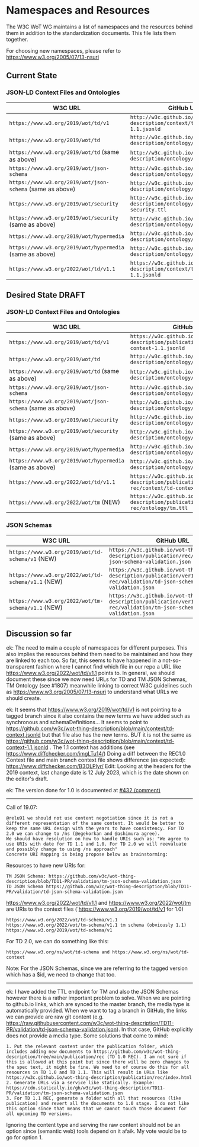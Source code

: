 # Namespaces and Resources

The W3C WoT WG maintains a list of namespaces and the resources behind them in addition to the standardization documents.
This file lists them together.

For choosing new namespaces, please refer to <https://www.w3.org/2005/07/13-nsuri>

## Current State

### JSON-LD Context Files and Ontologies

| W3C URL | GitHub URL | Content Type |
| ------- | ---------- | ------------ |
| `https://www.w3.org/2019/wot/td/v1` | `http://w3c.github.io/wot-thing-description/context/td-context-1.1.jsonld` | `application/ld+json`|
| `https://www.w3.org/2019/wot/td` | `http://w3c.github.io/wot-thing-description/ontology/td.ttl` | `text/turtle` |
| `https://www.w3.org/2019/wot/td` (same as above) | `http://w3c.github.io/wot-thing-description/ontology/td.html` | `text/html` |
| `https://www.w3.org/2019/wot/json-schema` | `http://w3c.github.io/wot-thing-description/ontology/json-schema.ttl` | `text/turtle` |
| `https://www.w3.org/2019/wot/json-schema` (same as above) | `http://w3c.github.io/wot-thing-description/ontology/jsonschema.html` | `text/html`|
| `https://www.w3.org/2019/wot/security` | `http://w3c.github.io/wot-thing-description/ontology/wot-security.ttl` | `text/turtle` |
| `https://www.w3.org/2019/wot/security` (same as above) | `http://w3c.github.io/wot-thing-description/ontology/wotsec.html` | `text/html`|
| `https://www.w3.org/2019/wot/hypermedia` | `http://w3c.github.io/wot-thing-description/ontology/hypermedia.ttl` | `text/turtle`
| `https://www.w3.org/2019/wot/hypermedia` (same as above)| `http://w3c.github.io/wot-thing-description/ontology/hyperm.html` | `text/html` |
| `https://www.w3.org/2022/wot/td/v1.1` | `https://w3c.github.io/wot-thing-description/context/td-context-1.1.jsonld` | `application/ld+json`|

## Desired State DRAFT

### JSON-LD Context Files and Ontologies

| W3C URL | GitHub URL | Content Type |
| ------- | ---------- | ------------ |
| `https://www.w3.org/2019/wot/td/v1` | `https://w3c.github.io/wot-thing-description/publication/rec/context/td-context-1.1.jsonld` | `application/ld+json`|
| `https://www.w3.org/2019/wot/td` | `http://w3c.github.io/wot-thing-description/ontology/td.ttl` | `text/turtle` |
| `https://www.w3.org/2019/wot/td` (same as above) | `http://w3c.github.io/wot-thing-description/ontology/td.html` | `text/html` |
| `https://www.w3.org/2019/wot/json-schema` | `http://w3c.github.io/wot-thing-description/ontology/json-schema.ttl` | `text/turtle` |
| `https://www.w3.org/2019/wot/json-schema` (same as above) | `http://w3c.github.io/wot-thing-description/ontology/jsonschema.html` | `text/html`|
| `https://www.w3.org/2019/wot/security` | `http://w3c.github.io/wot-thing-description/ontology/wot-security.ttl` | `text/turtle` |
| `https://www.w3.org/2019/wot/security` (same as above) | `http://w3c.github.io/wot-thing-description/ontology/wotsec.html` | `text/html`|
| `https://www.w3.org/2019/wot/hypermedia` | `http://w3c.github.io/wot-thing-description/ontology/hypermedia.ttl` | `text/turtle`
| `https://www.w3.org/2019/wot/hypermedia` (same as above)| `http://w3c.github.io/wot-thing-description/ontology/hyperm.html` | `text/html` |
| `https://www.w3.org/2022/wot/td/v1.1` | `https://w3c.github.io/wot-thing-description/publication/ver11/7-rec/context/td-context-1.1.jsonld` | `application/ld+json`|
| `https://www.w3.org/2022/wot/tm` (NEW) | `https://w3c.github.io/wot-thing-description/publication/ver11/7-rec/ontology/tm.ttl` | `text/turtle`|

### JSON Schemas

| W3C URL | GitHub URL | Content Type |
| ------- | ---------- | ------------ |
| `https://www.w3.org/2019/wot/td-schema/v1` (NEW) | `https://w3c.github.io/wot-thing-description/publication/rec/validation/td-json-schema-validation.json` | `application/json` |
| `https://www.w3.org/2022/wot/td-schema/v1.1` (NEW) | `https://w3c.github.io/wot-thing-description/publication/ver11/7-rec/validation/td-json-schema-validation.json` | `application/json` |
| `https://www.w3.org/2022/wot/tm-schema/v1.1` (NEW)  | `https://w3c.github.io/wot-thing-description/publication/ver11/7-rec/validation/tm-json-schema-validation.json` | `application/json` |

## Discussion so far

ek: The need to main a couple of namespaces for different purposes. This also implies the resources behind them need to be maintained and how they are linked to each too. So far, this seems to have happened in a not-so-transparent fashion where I cannot find which file in our repo a URL like https://www.w3.org/2022/wot/td/v1.1 points to. In general, we should document these since we now need URLs for TD and TM JSON Schemas, TM Ontology (see #1807) meanwhile linking to correct W3C guidelines such as https://www.w3.org/2005/07/13-nsuri to understand what URLs we should create.

ek: It seems that https://www.w3.org/2019/wot/td/v1 is not pointing to a tagged branch since it also contains the new terms we have added such as synchronous and schemaDefinitions...
It seems to point to https://github.com/w3c/wot-thing-description/blob/main/context/td-context.jsonld but that file also has the new terms. BUT it is not the same as https://github.com/w3c/wot-thing-description/blob/main/context/td-context-1.1.jsonld . The 1.1 context has additions (see https://www.diffchecker.com/imgLTu14/)
Doing a diff between the REC1.0 Context file and main branch context file shows difference (as expected): https://www.diffchecker.com/B3OLPlyr/
Edit: Looking at the headers for the 2019 context, last change date is 12 July 2023, which is the date shown on the editor's draft.

ek: The version done for 1.0 is documented at [#432 (comment)](https://github.com/w3c/wot-thing-description/issues/432#issuecomment-493326214)

---

Call of 19.07:

    @relu91 we should not use content negotiation since it is not a different representation of the same content. It would be better to keep the same URL design with the years to have consistency. For TD 2.0 we can change to /ns (@egekorkan and @ashimura agree).
    We should have resolution on how to handle URIs such as: "We agree to use URIs with date for TD 1.1 and 1.0. For TD 2.0 we will reevaluate and possibly change to using /ns approach"
    Concrete URI Mapping is being propose below as brainstorming:

Resources to have new URIs for:

    TM JSON Schema: https://github.com/w3c/wot-thing-description/blob/TD11-PR/validation/tm-json-schema-validation.json
    TD JSON Schema https://github.com/w3c/wot-thing-description/blob/TD11-PR/validation/td-json-schema-validation.json

https://www.w3.org/2022/wot/td/v1.1 and https://www.w3.org/2022/wot/tm are URIs to the context files (`https://www.w3.org/2019/wot/td/v1 for 1.0)

    https://www.w3.org/2022/wot/td-schema/v1.1
    https://www.w3.org/2022/wot/tm-schema/v1.1 tm schema (obviously 1.1)
    https://www.w3.org/2019/wot/td-schema/v1

For TD 2.0, we can do something like this:

    https://www.w3.org/ns/wot/td-schema and https://www.w3.org/ns/wot/td-context

Note: For the JSON Schemas, since we are referring to the tagged version which has a $id, we need to change that too.

---

ek: I have added the TTL endpoint for TM and also the JSON Schemas however there is a rather important problem to solve. When we are pointing to github.io links, which are synced to the master branch, the media type is automatically provided. When we want to tag a branch in GitHub, the links we can provide are raw git content (e.g. https://raw.githubusercontent.com/w3c/wot-thing-description/TD11-PR/validation/td-json-schema-validation.json). In that case, GitHub explicitly does not provide a media type. Some solutions that come to mind:

    1. Put the relevant content under the publication folder, which includes adding new documents to https://github.com/w3c/wot-thing-description/tree/main/publication/rec (TD 1.0 REC). I am not sure if this is allowed at this point but since there will be zero changes to the spec text, it might be fine. We need to of course do this for all resources in TD 1.0 and TD 1.1. This will result in URLs like https://w3c.github.io/wot-thing-description/publication/rec/index.html
    2. Generate URLs via a service like statically. Example: https://cdn.statically.io/gh/w3c/wot-thing-description/TD11-PR/validation/tm-json-schema-validation.json
    3. For TD 1.1 REC, generate a folder with all that resources (like publication) and revert all the documents to 1.0 stage. I do not like this option since that means that we cannot touch those document for all upcoming TD versions.

Ignoring the content type and serving the raw content should not be an option since (semantic web) tools depend on it afaik. My vote would be to go for option 1.
